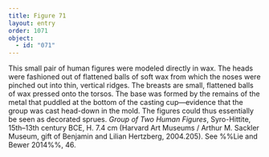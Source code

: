 ```yaml
---
title: Figure 71
layout: entry
order: 1071
object:
  - id: "071"
---
```


This small pair of human figures were modeled directly in wax. The heads were fashioned out of flattened balls of soft wax from which the noses were pinched out into thin, vertical ridges. The breasts are small, flattened balls of wax pressed onto the torsos. The base was formed by the remains of the metal that puddled at the bottom of the casting cup—evidence that the group was cast head-down in the mold. The figures could thus essentially be seen as decorated sprues. *Group of Two Human Figures*, Syro-Hittite, 15th–13th century BCE, H. 7.4 cm (Harvard Art Museums / Arthur M. Sackler Museum, gift of Benjamin and Lilian Hertzberg, 2004.205). See %%Lie and Bewer 2014%%, 46.
